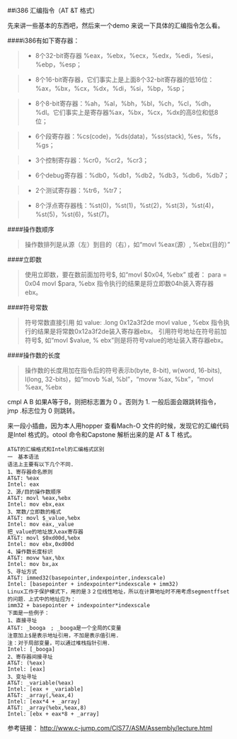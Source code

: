 ##i386 汇编指令（AT &T 格式）

先来讲一些基本的东西吧，然后来一个demo 来说一下具体的汇编指令怎么看。

####i386有如下寄存器：
> * 8个32-bit寄存器 %eax，%ebx，%ecx，%edx，%edi，%esi，%ebp，%esp；

> * 8个16-bit寄存器，它们事实上是上面8个32-bit寄存器的低16位：%ax，%bx，%cx，%dx，%di，%si，%bp，%sp；

> * 8个8-bit寄存器：%ah，%al，%bh，%bl，%ch，%cl，%dh，%dl。它们事实上是寄存器%ax，%bx，%cx，%dx的高8位和低8位；

> * 6个段寄存器：%cs(code)，%ds(data)，%ss(stack), %es，%fs，%gs；

> * 3个控制寄存器：%cr0，%cr2，%cr3；

> * 6个debug寄存器：%db0，%db1，%db2，%db3，%db6，%db7；

> * 2个测试寄存器：%tr6，%tr7；

> * 8个浮点寄存器栈：%st(0)，%st(1)，%st(2)，%st(3)，%st(4)，%st(5)，%st(6)，%st(7)。
> 


####操作数顺序

>  操作数排列是从源（左）到目的（右），如“movl %eax(源）, %ebx(目的）”


####立即数

> 使用立即数，要在数前面加符号$, 如“movl $0x04, %ebx”
或者：
>para = 0x04
>movl $para, %ebx
>指令执行的结果是将立即数04h装入寄存器ebx。


####符号常数

> 符号常数直接引用 如
value: .long 0x12a3f2de
movl value , %ebx
指令执行的结果是将常数0x12a3f2de装入寄存器ebx。
引用符号地址在符号前加符号$, 如“movl $value, % ebx”则是将符号value的地址装入寄存器ebx。

####操作数的长度

> 操作数的长度用加在指令后的符号表示b(byte, 8-bit), w(word, 16-bits), l(long, 32-bits)，如“movb %al, %bl”，“movw %ax, %bx”，“movl %eax, %ebx
> 

cmpl A B   如果A等于B，则把标志置为 0 。否则为 1. 一般后面会跟跳转指令，jmp .标志位为 0 则跳转。


来一段小插曲，因为本人用hopper 查看Mach-O 文件的时候，发现它的汇编代码是Intel 格式的。otool 命令和Capstone 解析出来的是 AT & T 格式。
```
AT&T的汇编格式和Intel的汇编格式区别
一　基本语法
语法上主要有以下几个不同.
1、寄存器命名原则
AT&T: %eax
Intel: eax
2、源/目的操作数顺序
AT&T: movl %eax,%ebx
Intel: mov ebx,eax
3、常数/立即数的格式
AT&T: movl $_value,%ebx
Intel: mov eax,_value
把_value的地址放入eax寄存器
AT&T: movl $0xd00d,%ebx
Intel: mov ebx,0xd00d
4、操作数长度标识
AT&T: movw %ax,%bx
Intel: mov bx,ax
5、寻址方式
AT&T: immed32(basepointer,indexpointer,indexscale)
Intel: [basepointer + indexpointer*indexscale + imm32)
Linux工作于保护模式下，用的是３２位线性地址，所以在计算地址时不用考虑segmentffset的问题．上式中的地址应为：
imm32 + basepointer + indexpointer*indexscale
下面是一些例子：
1、直接寻址
AT&T: _booga　; _booga是一个全局的C变量
注意加上$是表示地址引用，不加是表示值引用.
注：对于局部变量，可以通过堆栈指针引用．
Intel: [_booga]
2、寄存器间接寻址
AT&T: (%eax)
Intel: [eax]
3、变址寻址
AT&T: _variable(%eax)
Intel: [eax + _variable]
AT&T: _array(,%eax,4)
Intel: [eax*4 + _array]
AT&T: _array(%ebx,%eax,8)
Intel: [ebx + eax*8 + _array]
```


参考链接：
http://www.c-jump.com/CIS77/ASM/Assembly/lecture.html
